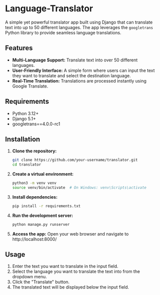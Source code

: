 # Language-Translator

A simple yet powerful translator app built using Django that can translate text into up to 50 different languages. The app leverages the `googletrans` Python library to provide seamless language translations.

## Features

- **Multi-Language Support:** Translate text into over 50 different languages.
- **User-Friendly Interface:** A simple form where users can input the text they want to translate and select the destination language.
- **Real-Time Translation:** Translations are processed instantly using Google Translate.

## Requirements

- Python 3.12+
- Django 5.1+
- googletrans==4.0.0-rc1

## Installation

1. **Clone the repository:**

   ```bash
   git clone https://github.com/your-username/translator.git
   cd translator

2. **Create a virtual environment:**
   ```bash
   python3 -m venv venv
   source venv/bin/activate  # On Windows: venv\Scripts\activate

3. **Install dependencies:**
   ```bash
   pip install -r requirements.txt

4. **Run the development server:**
   ```bash
   python manage.py runserver

5. **Access the app:**
   Open your web browser and navigate to http://localhost:8000/

## Usage

   1. Enter the text you want to translate in the input field.
   2. Select the language you want to translate the text into from the dropdown menu.
   3. Click the "Translate" button.
   4. The translated text will be displayed below the input field.


